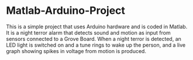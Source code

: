 # Matlab-Arduino-Project
This is a simple project that uses Arduino hardware and is coded in Matlab. 
It is a night terror alarm that detects sound and motion as input from sensors connected to a Grove Board. When a night terror is detected, an LED light is switched on and a tune rings to wake up the person, and a live graph showing spikes in voltage from motion is produced. 
